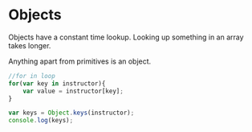 # Objects

Objects have a constant time lookup.
Looking up something in an array takes longer. 

Anything apart from primitives is an object.

```javascript
//for in loop
for(var key in instructor){
    var value = instructor[key];
}

var keys = Object.keys(instructor);
console.log(keys);

```
